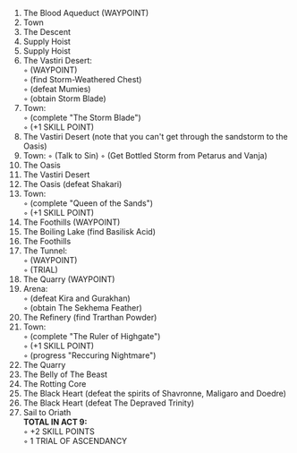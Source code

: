 1. The Blood Aqueduct (WAYPOINT)  
2. Town  
3. The Descent  
4. Supply Hoist  
5. Supply Hoist  
6. The Vastiri Desert:  
◦ (WAYPOINT)  
◦ (find Storm-Weathered Chest)  
◦ (defeat Mumies)  
◦ (obtain Storm Blade)  
7. Town:  
◦ (complete "The Storm Blade")  
◦ (+1 SKILL POINT)  
8. The Vastiri Desert (note that you can't get through the sandstorm to the Oasis)  
9. Town: 
◦ (Talk to Sin)
◦ (Get Bottled Storm from Petarus and Vanja)
10. The Oasis  
11. The Vastiri Desert
12. The Oasis (defeat Shakari)
13. Town:  
◦ (complete "Queen of the Sands")  
◦ (+1 SKILL POINT)  
14. The Foothills (WAYPOINT)  
15. The Boiling Lake (find Basilisk Acid)  
16. The Foothills  
17. The Tunnel:  
◦ (WAYPOINT)  
◦ (TRIAL)  
18. The Quarry (WAYPOINT)  
19. Arena:  
◦ (defeat Kira and Gurakhan)  
◦ (obtain The Sekhema Feather)  
20. The Refinery (find Trarthan Powder)  
21. Town:  
◦ (complete "The Ruler of Highgate")  
◦ (+1 SKILL POINT)  
◦ (progress "Reccuring Nightmare")  
22. The Quarry  
23. The Belly of The Beast  
24. The Rotting Core  
25. The Black Heart (defeat the spirits of Shavronne, Maligaro and Doedre)  
26. The Black Heart (defeat The Depraved Trinity)  
27. Sail to Oriath  
**TOTAL IN ACT 9:**  
◦ +2 SKILL POINTS    
◦ 1 TRIAL OF ASCENDANCY
